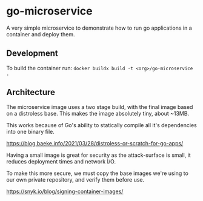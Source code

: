 # go-microservice

A very simple microservice to demonstrate how to run go applications in a container
and deploy them.

## Development

To build the container run:
`docker buildx build -t <org>/go-microservice .`

## Architecture

The microservice image uses a two stage build, with the final image based on
a distroless base. This makes the image absolutely tiny, about ~13MB.

This works because of Go's ability to statically compile all it's dependencies
into one binary file.

https://blog.baeke.info/2021/03/28/distroless-or-scratch-for-go-apps/

Having a small image is great for security as the attack-surface is small,
it reduces deployment times and network I/O.

To make this more secure, we must copy the base images we're using
to our own private repository, and verify them before use.

https://snyk.io/blog/signing-container-images/